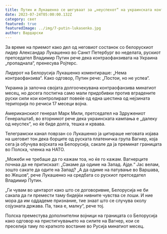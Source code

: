 ```yaml
---
title: Путин и Лукашенко се шегуваат за „неуспехот“ на украинската контраофанзива
date: 2023-07-24T05:00:00.132Z
category: свет
featured: true
featuredImage: ../img/7-putin-lukasenko.jpg
author: Вардарски
---
```

За време на приемот како дел од неговиот состанок со белорускиот лидер Александар Лукашенко во Санкт Петербург во неделата, рускиот претседател Владимир Путин рече дека контраофанзивата на Украина „пропаднала“, пренесува Ројтерс.

Лидерот на Белорусија Лукашенко коментираше: „Нема контраофанзива“. Како одговор, Путин рече: „Постои, но не успеа“.

Украина ја започна својата долгоочекувана контраофанзива минатиот месец, но досега постигна само мали придобивки против вградените руски сили кои контролираат повеќе од една шестина од нејзината територија по речиси 17 месеци војна.

Американскиот генерал Марк Мили, претседател на Здружениот Генералштаб, во вторникот рече дека украинската кампања е „далеку од неуспех“, но ќе биде долга, тешка и крвава.

Телеграмски канал поврзан со Лукашенко ја цитираше неговата изјава на шеговит тон дека борците од руската платеничка група Вагнер, која сега ја обучува војската на Белорусија, сакале да ја преминат границата во Полска, членка на НАТО.

„Можеби не требаше да го кажам тоа, но ќе го кажам. Вагнерците почнаа да не притискаат: „Сакаме да одиме на Запад. Ајде.“ Јас велам, зошто сакате да одите на Запад? „А да одиме на патување во Варшава, во Жешов“, рече Лукашенко на средбата со рускиот претседател Владимир Путин.

„Ги чувам во центарот како што се договоривме, Белорусија не би сакала да ги премести таму бидејќи нивните чувства се лоши. И ние мора да им оддадеме признание, тие знаат што се случува околу сојузната држава. Па, така е, малку“, рече тој.

Полска преместува дополнителни војници на границата со Белорусија како одговор на пристигнувањето на силите на Вагнер, кои се преселија таму по краткото востание во Русија минатиот месец.